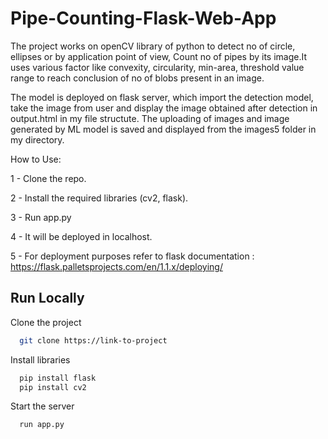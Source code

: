 
# Pipe-Counting-Flask-Web-App

The project works on openCV library of python to detect no of circle, ellipses or by application point of view, Count no of pipes by its image.It uses various factor like convexity, circularity, min-area, threshold value range to reach conclusion of no of blobs present in an image.

The model is deployed on flask server, which import the detection model, take the image from user and display the image obtained after detection in output.html in my file structute. The uploading of images and image generated by ML model is saved and displayed from the images5 folder in my directory.


How to Use:

1 - Clone the repo.

2 - Install the required libraries (cv2, flask).

3 - Run app.py

4 - It will be deployed in localhost.

5 - For deployment purposes refer to flask documentation : https://flask.palletsprojects.com/en/1.1.x/deploying/


  
## Run Locally

Clone the project

```bash
  git clone https://link-to-project
```


Install libraries

```bash
  pip install flask
  pip install cv2
```

Start the server

```bash
  run app.py
```


  
